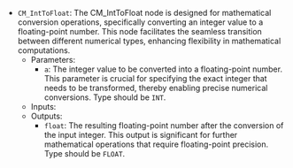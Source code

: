 - `CM_IntToFloat`: The CM_IntToFloat node is designed for mathematical conversion operations, specifically converting an integer value to a floating-point number. This node facilitates the seamless transition between different numerical types, enhancing flexibility in mathematical computations.
    - Parameters:
        - `a`: The integer value to be converted into a floating-point number. This parameter is crucial for specifying the exact integer that needs to be transformed, thereby enabling precise numerical conversions. Type should be `INT`.
    - Inputs:
    - Outputs:
        - `float`: The resulting floating-point number after the conversion of the input integer. This output is significant for further mathematical operations that require floating-point precision. Type should be `FLOAT`.
